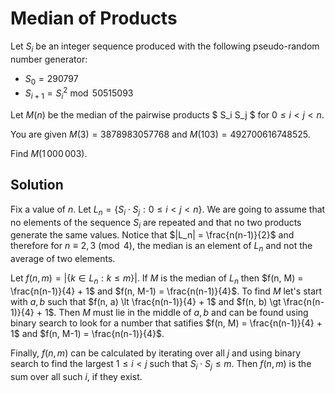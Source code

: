 # Median of Products

Let $S_i$ be an integer sequence produced with the following pseudo-random number generator:

- $S_0 = 290797$
- $S_{i+1} = S_i ^2 \bmod 50515093$

Let $M(n)$ be the median of the pairwise products $ S_i S_j $ for $0 \le i \lt j \lt n$.

You are given $M(3) = 3878983057768$ and $M(103) = 492700616748525$.

Find $M(1\,000\,003)$.

## Solution

Fix a value of $n$. Let $L_n = \{ S_i \cdot S_j : 0 \le i \lt j \lt n \}$. We are going to assume that no elements of the sequence $S_i$ are repeated and that no two products generate the same values. Notice that $|L_n| = \frac{n(n-1)}{2}$ and therefore for $n \equiv 2, 3 \pmod 4$, the median is an element of $L_n$ and not the average of two elements.

Let $f(n, m) = |\{ k \in L_n : k \le m \}|$. If $M$ is the median of $L_n$ then $f(n, M) = \frac{n(n-1)}{4} + 1$ and $f(n, M-1) = \frac{n(n-1)}{4}$. To find $M$ let's start with $a, b$ such that $f(n, a) \lt \frac{n(n-1)}{4} + 1$ and $f(n, b) \gt \frac{n(n-1)}{4} + 1$. Then $M$ must lie in the middle of $a, b$ and can be found using binary search to look for a number that satifies $f(n, M) = \frac{n(n-1)}{4} + 1$ and $f(n, M-1) = \frac{n(n-1)}{4}$.

Finally, $f(n, m)$ can be calculated by iterating over all $j$ and using binary search to find the largest $1 \le i \lt j$ such that $S_i \cdot S_j \le m$. Then $f(n, m)$ is the sum over all such $i$, if they exist.
